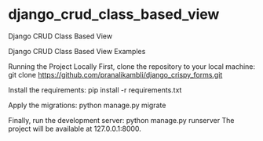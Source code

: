 # django_crud_class_based_view
Django CRUD Class Based View

Django CRUD Class Based View Examples

Running the Project Locally First, clone the repository to your local machine:
git clone https://github.com/pranalikambli/django_crispy_forms.git

Install the requirements:
pip install -r requirements.txt 

Apply the migrations:
python manage.py migrate 

Finally, run the development server:
python manage.py runserver The project will be available at 127.0.0.1:8000.
